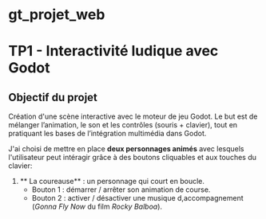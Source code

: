 # gt_projet_web
# TP1 - Interactivité ludique avec Godot
## Objectif du projet
Création d'une scène interactive avec le moteur de jeu Godot. Le but est de mélanger l’animation, le son et les contrôles (souris + clavier), tout en pratiquant les bases de l’intégration multimédia dans Godot.

J'ai choisi de mettre en place **deux personnages animés** avec lesquels l'utilisateur peut intéragir grâce à des boutons cliquables et aux touches du clavier:

1. ** La coureause** : un personnage qui court en boucle.
   - Bouton 1 : démarrer / arrêter son animation de course.
   - Bouton 2 : activer / désactiver une musique d,accompagnement (*Gonna Fly Now* du film *Rocky Balboa*).
  
     

